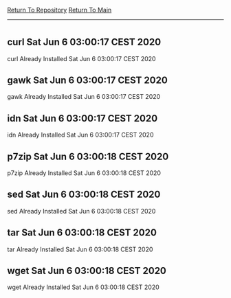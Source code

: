 [Return To Repository](https://github.com/bast69/piholeparser/)
[Return To Main](https://github.com/bast69/piholeparser/blob/master/RecentRunLogs/Mainlog.md)
____________________________________
# 
## curl Sat Jun  6 03:00:17 CEST 2020
curl Already Installed Sat Jun  6 03:00:17 CEST 2020
## gawk Sat Jun  6 03:00:17 CEST 2020
gawk Already Installed Sat Jun  6 03:00:17 CEST 2020
## idn Sat Jun  6 03:00:17 CEST 2020
idn Already Installed Sat Jun  6 03:00:17 CEST 2020
## p7zip Sat Jun  6 03:00:18 CEST 2020
p7zip Already Installed Sat Jun  6 03:00:18 CEST 2020
## sed Sat Jun  6 03:00:18 CEST 2020
sed Already Installed Sat Jun  6 03:00:18 CEST 2020
## tar Sat Jun  6 03:00:18 CEST 2020
tar Already Installed Sat Jun  6 03:00:18 CEST 2020
## wget Sat Jun  6 03:00:18 CEST 2020
wget Already Installed Sat Jun  6 03:00:18 CEST 2020
